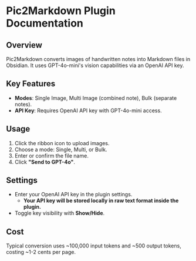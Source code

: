 # Pic2Markdown Plugin Documentation

## Overview
Pic2Markdown converts images of handwritten notes into Markdown files in Obsidian. It uses GPT-4o-mini's vision capabilities via an OpenAI API key.

## Key Features
- **Modes**: Single Image, Multi Image (combined note), Bulk (separate notes).
- **API Key**: Requires OpenAI API key with GPT-4o-mini access.

## Usage
1. Click the ribbon icon to upload images.
2. Choose a mode: Single, Multi, or Bulk.
3. Enter or confirm the file name.
4. Click **"Send to GPT-4o"**.

## Settings
- Enter your OpenAI API key in the plugin settings.
    - **Your API key will be stored locally in raw text format inside the plugin.**
- Toggle key visibility with **Show/Hide**.

## Cost
Typical conversion uses ~100,000 input tokens and ~500 output tokens, costing ~1-2 cents per page.